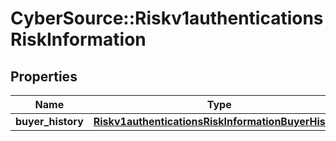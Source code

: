 # CyberSource::Riskv1authenticationsRiskInformation

## Properties
Name | Type | Description | Notes
------------ | ------------- | ------------- | -------------
**buyer_history** | [**Riskv1authenticationsRiskInformationBuyerHistory**](Riskv1authenticationsRiskInformationBuyerHistory.md) |  | [optional] 


